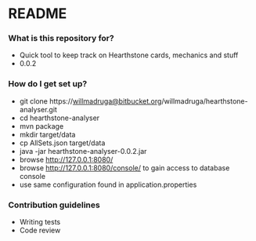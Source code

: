 # README #

### What is this repository for? ###

* Quick tool to keep track on Hearthstone cards, mechanics and stuff
* 0.0.2

### How do I get set up? ###

* git clone https://willmadruga@bitbucket.org/willmadruga/hearthstone-analyser.git
* cd hearthstone-analyser
* mvn package
* mkdir target/data
* cp AllSets.json target/data
* java -jar hearthstone-analyser-0.0.2.jar
* browse http://127.0.0.1:8080/
* browse http://127.0.0.1:8080/console/ to gain access to database console
* use same configuration found in application.properties

### Contribution guidelines ###

* Writing tests
* Code review